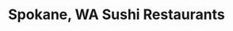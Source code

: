 ---
layout: city
title: Spokane, WA Sushi Restaurants
permalink: /washington/spokane/
stateAbbr: WA
stateName: Washington
cityName: Spokane
---